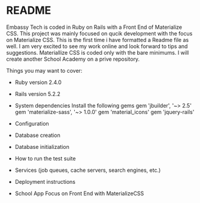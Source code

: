 # README

Embassy Tech is coded in Ruby on Rails with a Front End of Materialize CSS. This project was mainly focused on qucik development with
the focus on Materialize CSS. This is the first time i have formatted a Readme file as well. I am very excited to see my work online
and look forward to tips and suggestions. Materiallize CSS is coded only with the bare minimums. I will create another School Academy on
a prive repository.

Things you may want to cover:

* Ruby version 2.4.0
* Rails version 5.2.2

* System dependencies
Install the following gems
gem 'jbuilder', '~> 2.5'
gem 'materialize-sass', '~> 1.0.0'
gem 'material_icons' 
gem 'jquery-rails'

* Configuration

* Database creation

* Database initialization

* How to run the test suite

* Services (job queues, cache servers, search engines, etc.)

* Deployment instructions

* School App Focus on Front End with MaterializeCSS

